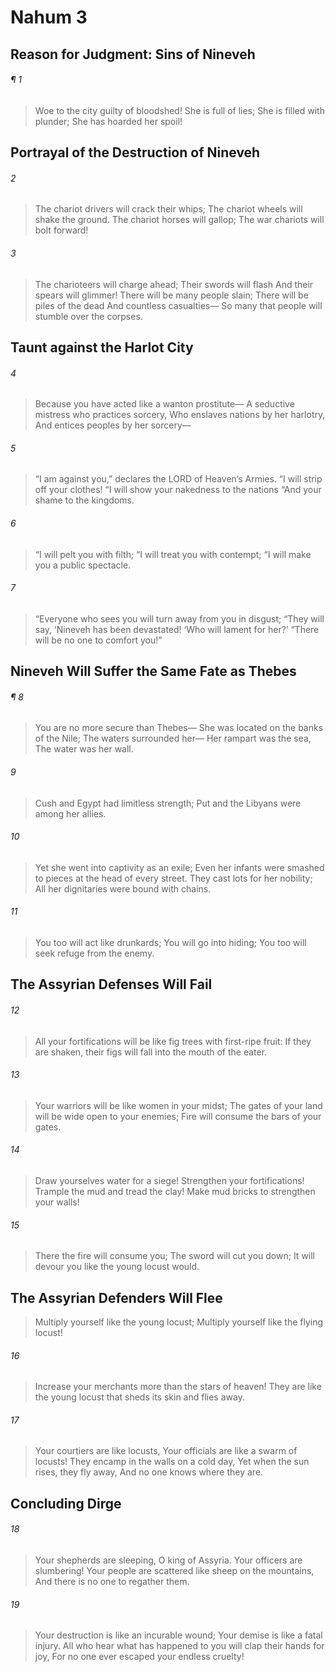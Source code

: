 # Nahum 3
## Reason for Judgment: Sins of Nineveh
###### ¶ 1
> Woe to the city guilty of bloodshed!
> She is full of lies;
> She is filled with plunder;
> She has hoarded her spoil!
## Portrayal of the Destruction of Nineveh
###### 2
> The chariot drivers will crack their whips;
> The chariot wheels will shake the ground.
> The chariot horses will gallop;
> The war chariots will bolt forward!
###### 3
> The charioteers will charge ahead;
> Their swords will flash
> And their spears will glimmer!
> There will be many people slain;
> There will be piles of the dead
> And countless casualties—
> So many that people will stumble over the corpses.
## Taunt against the Harlot City
###### 4
> Because you have acted like a wanton prostitute—
> A seductive mistress who practices sorcery,
> Who enslaves nations by her harlotry,
> And entices peoples by her sorcery—
###### 5
> “I am against you,” declares the LORD of Heaven’s Armies.
> “I will strip off your clothes!
> “I will show your nakedness to the nations
> “And your shame to the kingdoms.
###### 6
> “I will pelt you with filth;
> “I will treat you with contempt;
> “I will make you a public spectacle.
###### 7
> “Everyone who sees you will turn away from you in disgust;
> “They will say, ‘Nineveh has been devastated!
> ‘Who will lament for her?’
> “There will be no one to comfort you!”
## Nineveh Will Suffer the Same Fate as Thebes
###### ¶ 8
> You are no more secure than Thebes—
> She was located on the banks of the Nile;
> The waters surrounded her—
> Her rampart was the sea,
> The water was her wall.
###### 9
> Cush and Egypt had limitless strength;
> Put and the Libyans were among her allies.
###### 10
> Yet she went into captivity as an exile;
> Even her infants were smashed to pieces at the head of every street.
> They cast lots for her nobility;
> All her dignitaries were bound with chains.
###### 11
> You too will act like drunkards;
> You will go into hiding;
> You too will seek refuge from the enemy.
## The Assyrian Defenses Will Fail
###### 12
> All your fortifications will be like fig trees with first-ripe fruit:
> If they are shaken, their figs will fall into the mouth of the eater.
###### 13
> Your warriors will be like women in your midst;
> The gates of your land will be wide open to your enemies;
> Fire will consume the bars of your gates.
###### 14
> Draw yourselves water for a siege!
> Strengthen your fortifications!
> Trample the mud and tread the clay!
> Make mud bricks to strengthen your walls!
###### 15
> There the fire will consume you;
> The sword will cut you down;
> It will devour you like the young locust would.
## The Assyrian Defenders Will Flee
> Multiply yourself like the young locust;
> Multiply yourself like the flying locust!
###### 16
> Increase your merchants more than the stars of heaven!
> They are like the young locust that sheds its skin and flies away.
###### 17
> Your courtiers are like locusts,
> Your officials are like a swarm of locusts!
> They encamp in the walls on a cold day,
> Yet when the sun rises, they fly away,
> And no one knows where they are.
## Concluding Dirge
###### 18
> Your shepherds are sleeping, O king of Assyria.
> Your officers are slumbering!
> Your people are scattered like sheep on the mountains,
> And there is no one to regather them.
###### 19
> Your destruction is like an incurable wound;
> Your demise is like a fatal injury.
> All who hear what has happened to you will clap their hands for joy,
> For no one ever escaped your endless cruelty!
